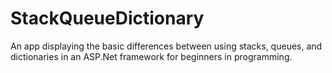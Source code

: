# StackQueueDictionary

An app displaying the basic differences between using stacks, queues, and dictionaries in an ASP.Net framework for beginners in programming.
